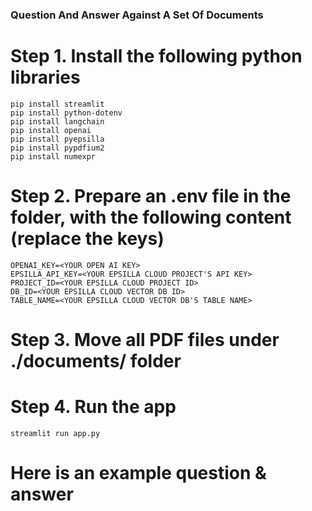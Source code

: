 ### Question And Answer Against A Set Of Documents

# Step 1. Install the following python libraries

```
pip install streamlit
pip install python-dotenv
pip install langchain
pip install openai
pip install pyepsilla
pip install pypdfium2
pip install numexpr
```

# Step 2. Prepare an .env file in the folder, with the following content (replace the keys)

```
OPENAI_KEY=<YOUR OPEN AI KEY>
EPSILLA_API_KEY=<YOUR EPSILLA CLOUD PROJECT'S API KEY>
PROJECT_ID=<YOUR EPSILLA CLOUD PROJECT ID>
DB_ID=<YOUR EPSILLA CLOUD VECTOR DB ID>
TABLE_NAME=<YOUR EPSILLA CLOUD VECTOR DB'S TABLE NAME>
```

# Step 3. Move all PDF files under ./documents/ folder

# Step 4. Run the app

```
streamlit run app.py
```

# Here is an example question & answer


